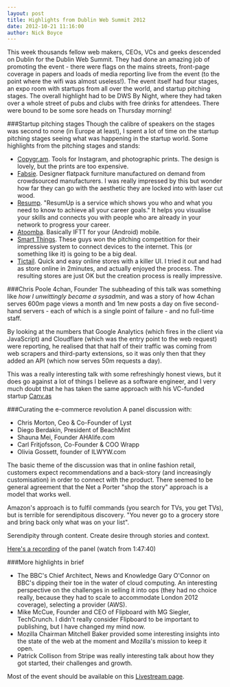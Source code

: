 ```yaml
---
layout: post
title: Highlights from Dublin Web Summit 2012
date: 2012-10-21 11:16:00
author: Nick Boyce
---
```


This week thousands fellow web makers, CEOs, VCs and geeks descended on Dublin for the Dublin Web Summit. They had done an amazing job of promoting the event - there were flags on the mains streets, front-page coverage in papers and loads of media reporting live from the event (to the point where the wifi was almost useless!). The event itself had four stages, an expo room with startups from all over the world, and startup pitching stages. The overall highlight had to be DWS By Night, where they had taken over a whole street of pubs and clubs with free drinks for attendees. There were bound to be some sore heads on Thursday morning!

###Startup pitching stages
Though the calibre of speakers on the stages was second to none (in Europe at least), I spent a lot of time on the startup pitching stages seeing what was happening in the startup world. Some highlights from the pitching stages and stands:

* [Copygr.am](http://www.copygr.am/). Tools for Instagram, and photographic prints. The design is lovely, but the prints are too expensive.
* [Fabsie](http://www.fabsie.com/). Designer flatpack furniture manufactured on demand from crowdsourced manufacturers. I was really impressed by this but wonder how far they can go with the aesthetic they are locked into with laser cut wood.
* [Resump](http://resumup.com/). "ResumUp is a service which shows you who and what you need to know to achieve all your career goals." It helps you visualise your skills and connects you with people who are already in your network to progress your career.
* [Atoomba](http://www.atooma.com/). Basically IFTT for your (Android) mobile.
* [Smart Things](http://www.smartthings.com/). These guys won the pitching competition for their impressive system to connect devices to the internet. This (or something like it) is going to be a big deal.
* [Tictail](https://tictail.com/). Quick and easy online stores with a killer UI. I tried it out and had as store online in 2minutes, and actually enjoyed the process. The resulting stores are just OK but the creation process is really impressive.

###Chris Poole 4chan, Founder
The subheading of this talk was something like *how I unwittingly became a sysadmin*, and was a story of how 4chan serves 600m page views a month and 1m new posts a day on five second-hand servers - each of which is a single point of failure - and no full-time staff. 

By looking at the numbers that Google Analytics (which fires in the client via JavaScript) and Cloudflare (which was the entry point to the web request) were reporting, he realised that that half of their traffic was coming from web scrapers and third-party extensions, so it was only then that they added an API (which now serves 50m requests a day).

This was a really interesting talk with some refreshingly honest views, but it does go against a lot of things I believe as a software engineer, and I very much doubt that he has taken the same approach with his VC-funded startup [Canv.as](http://canv.as/)

###Curating the e-commerce revolution
A panel discussion with:

* Chris Morton, Ceo & Co-Founder of Lyst
* Diego Berdakin, President of BeachMint
* Shauna Mei, Founder AHAlife.com
* Carl Fritjofsson, Co-Founder & COO Wrapp
* Olivia Gossett, founder of ILWYW.com

The basic theme of the discussion was that in online fashion retail, customers expect recommendations and a back-story (and increasingly customisation) in order to connect with the product. There seemed to be general agreement that the Net a Porter "shop the story" approach is a model that works well.

Amazon's approach is to fulfil commands (you search for TVs, you get TVs), but is terrible for serendipitous discovery. "You never go to a grocery store and bring back only what was on your list".

Serendipity through content. Create desire through stories and context. 

[Here's a recording](http://new.livestream.com/websummit/DWS12Main/videos/4985557) of the panel (watch from 1:47:40)

###More highlights in brief

* The BBC's Chief Architect, News and Knowledge Gary O'Connor on BBC's dipping their toe in the water of cloud computing. An interesting perspective on the challenges in selling it into ops (they had no choice really, because they had to scale to accommodate London 2012 coverage), selecting a provider (AWS).
* Mike McCue, Founder and CEO of Flipboard with MG Siegler, TechCrunch. I didn't really consider Flipboard to be important to publishing, but I have changed my mind now.
* Mozilla Chairman Mitchell Baker provided some interesting insights into the state of the web at the moment and Mozilla's mission to keep it open.
* Patrick Collison from Stripe was really interesting talk about how they got started, their challenges and growth.

Most of the event should be available on this [Livestream page](http://new.livestream.com/websummit).